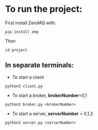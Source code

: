# To run the project:

First install ZeroMQ with:
```
pip install zmq
```
Then

```
cd project
```
## In separate terminals:

- To start a client
```
python3 client.py
```

- To start a broker, <strong>brokerNumber</strong>=0,1
```
python3 broker.py <brokerNumber>
```
 
- To start a server, <strong>serverNumber</strong> = 0,1,2
```
python3 server.py <serverNumber>
``` 


